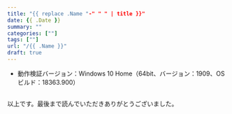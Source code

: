 ```yaml
---
title: "{{ replace .Name "-" " " | title }}"
date: {{ .Date }}
summary: ""
categories: [""]
tags: [""]
url: "/{{ .Name }}"
draft: true
---
```


- 動作検証バージョン：Windows 10 Home（64bit、バージョン：1909、OSビルド：18363.900）

## 

以上です。最後まで読んでいただきありがとうございました。
